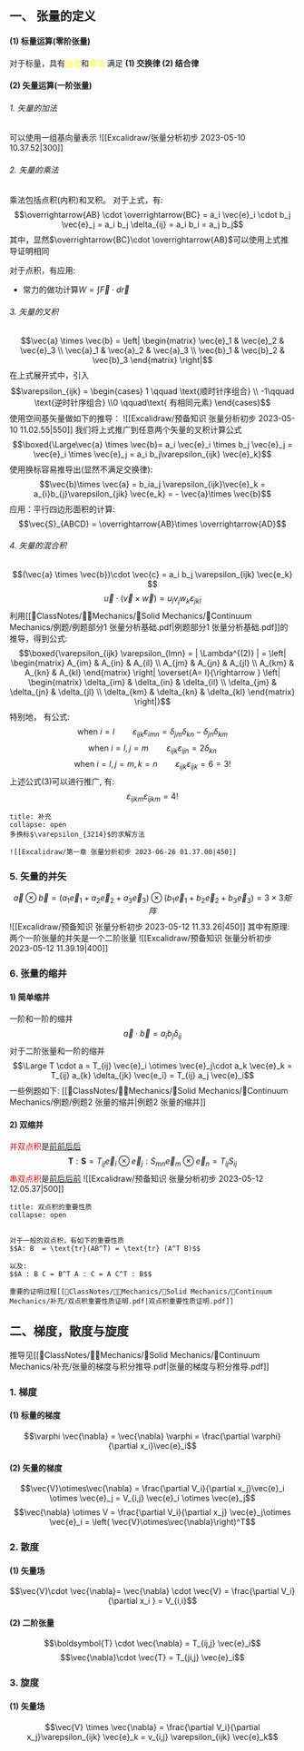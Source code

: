 ## 一、 张量的定义
#### (1) 标量运算(零阶张量)
对于标量，具有<mark style="background: transparent; color: yellow">加法</mark>和<mark style="background: transparent; color: yellow">乘法</mark>
满足 **(1) 交换律 (2) 结合律**

#### (2) 矢量运算(一阶张量) 
###### 1. 矢量的加法
可以使用一组基向量表示
![[Excalidraw/张量分析初步 2023-05-10 10.37.52|300]]
###### 2. 矢量的乘法 
乘法包括点积(内积)和叉积。
对于上式，有:
$$\overrightarrow{AB} \cdot  \overrightarrow{BC} = a_i \vec{e}_i \cdot  b_j \vec{e}_j = a_i b_j \delta_{ij} = a_i b_i = a_j b_j$$
其中，显然$\overrightarrow{BC}\cdot \overrightarrow{AB}$可以使用上式推导证明相同

对于点积，有应用: 
- 常力的做功计算$W =  \int \vec{F} \cdot  d\vec{r}$

###### 3. 矢量的叉积
$$\vec{a} \times \vec{b} =  \left| \begin{matrix}
\vec{e}_1 & \vec{e}_2 & \vec{e}_3  \\
\vec{a}_1 & \vec{a}_2 & \vec{a}_3  \\
\vec{b}_1 & \vec{b}_2 & \vec{b}_3 
\end{matrix} \right|$$
在上式展开式中，引入
$$\varepsilon_{ijk} = \begin{cases}
1  \qquad  \text{顺时针序组合} \\ -1\qquad  \text{逆时针序组合} \\0 \qquad\text{ 有相同元素}
\end{cases}$$
使用空间基矢量做如下的推导：
![[Excalidraw/预备知识  张量分析初步 2023-05-10 11.02.55|550]]
我们将上式推广到任意两个矢量的叉积计算公式
$$\boxed{\Large\vec{a} \times \vec{b}= a_i \vec{e}_i \times b_j \vec{e}_j = \vec{e}_i \times \vec{e}_j = a_i b_j\varepsilon_{ijk} \vec{e}_k}$$
使用换标容易推导出(显然不满足交换律):
$$\vec{b}\times \vec{a} = b_ia_j \varepsilon_{ijk}\vec{e}_k   = a_{i}b_{j}\varepsilon_{jik} \vec{e_k} = - \vec{a}\times \vec{b}$$
应用：平行四边形面积的计算:
$$\vec{S}_{ABCD} = \overrightarrow{AB}\times \overrightarrow{AD}$$

###### 4. 矢量的混合积
$$(\vec{a} \times  \vec{b})\cdot \vec{c} = a_i b_j \varepsilon_{ijk} \vec{e_k} $$
$$\vec{u} \cdot  (\vec{v} \times  \vec{w}) = u_l  v_j w_k \varepsilon_{jkl}$$
利用[[📘ClassNotes/👨‍🔧Mechanics/🕋Solid Mechanics/🧊Continuum Mechanics/例题/例题部分1 张量分析基础.pdf|例题部分1 张量分析基础.pdf]]的推导，得到公式:
$$\boxed{\varepsilon_{ijk} \varepsilon_{lmn} =  | \Lambda^{(2)} |
= \left| \begin{matrix}
A_{im}  & A_{in} & A_{il} \\
A_{jm} & A_{jn} & A_{jl} \\
A_{km} & A_{kn} & A_{kl}
\end{matrix} \right| \overset{A= I}{\rightarrow } \left| \begin{matrix}
\delta_{im}  & \delta_{in} & \delta_{il} \\
\delta_{jm} & \delta_{jn} & \delta_{jl} \\
\delta_{km} & \delta_{kn} & \delta_{kl}
\end{matrix} \right|}$$
特别地， 有公式: 
$$\text{when } i = l \qquad  \varepsilon_{ijk}  \varepsilon_{imn} = \delta_{jm} \delta_{kn} - \delta_{jn}\delta_{km}\tag{1}$$
$$\text{when } i = l, j = m \qquad  \varepsilon_{ijk} \varepsilon_{ijn} = 2 \delta_{kn}\tag{2}$$
$$\text{when } i = l, j = m, k= n\qquad  \varepsilon_{ijk}\varepsilon_{ijk} = 6 = 3!\tag{3}$$
上述公式(3)可以进行推广, 有:
$$\varepsilon_{ijkm} \varepsilon_{ijkm} = 4!$$

`````ad-note
title: 补充
collapse: open
多换标$\varepsilon_{3214}$的求解方法

![[Excalidraw/第一章 张量分析初步 2023-06-26 01.37.00|450]]
`````

### 5. 矢量的并矢
$$\vec{a} \otimes \vec{b} = (a_1\vec{e}_1 + a_2 \vec{e}_2 + a_3 \vec{e}_3)\otimes (b_1\vec{e}_1 + b_2 \vec{e}_2 + b_3 \vec{e}_3) = 3\times 3 矩阵$$
![[Excalidraw/预备知识  张量分析初步 2023-05-12 11.33.26|450]]
其中有原理: 两个一阶张量的并矢是一个二阶张量
![[Excalidraw/预备知识  张量分析初步 2023-05-12 11.39.19|400]]

### 6. 张量的缩并
#### 1) 简单缩并
一阶和一阶的缩并
$$\vec{a}\cdot \vec{b} = a_i b_j \delta_{ij}$$
对于二阶张量和一阶的缩并
$$\Large T \cdot a = T_{ij} \vec{e}_i \otimes \vec{e}_j\cdot   a_k \vec{e}_k = T_{ij} a_{k} \delta_{jk}  \vec{e_i}  = T_{ij} a_j \vec{e}_i$$
一些例题如下:
[[📘ClassNotes/👨‍🔧Mechanics/🕋Solid Mechanics/🧊Continuum Mechanics/例题/例题2 张量的缩并|例题2 张量的缩并]]

#### 2) 双缩并
<mark style="background: transparent; color: red">并双点积</mark>是<u>前前后后</u>
$$\boldsymbol{T} : \boldsymbol{S} = T_{ij} \vec{e}_i\otimes \vec{e}_j  : S_{mn} \vec{e}_{m} \otimes \vec{e}_n = T_{ij} S_{ij}$$
<mark style="background: transparent; color: red">串双点积</mark>是<u>前后后前</u>
![[Excalidraw/预备知识  张量分析初步 2023-05-12 12.05.37|500]]
`````ad-caution 
title: 双点积的重要性质
collapse: open


对于一般的双点积，有如下的重要性质
$$A: B  = \text{tr}(AB^T) = \text{tr} (A^T B)$$

以及: 
$$A : B C = B^T A : C = A C^T : B$$

重要的证明过程[[📘ClassNotes/👨‍🔧Mechanics/🕋Solid Mechanics/🧊Continuum Mechanics/补充/双点积重要性质证明.pdf|双点积重要性质证明.pdf]]
`````

## 二、梯度，散度与旋度
推导见[[📘ClassNotes/👨‍🔧Mechanics/🕋Solid Mechanics/🧊Continuum Mechanics/补充/张量的梯度与积分推导.pdf|张量的梯度与积分推导.pdf]]
### 1. 梯度
#### (1) 标量的梯度
$$\varphi \vec{\nabla} = \vec{\nabla} \varphi  =  \frac{\partial \varphi}{\partial x_i}\vec{e}_i$$
#### (2) 矢量的梯度
$$\vec{V}\otimes\vec{\nabla} = \frac{\partial V_i}{\partial x_j}\vec{e}_i \otimes \vec{e}_j = V_{i,j} \vec{e}_i \otimes \vec{e}_j$$
$$\vec{\nabla} \otimes V = \frac{\partial V_i}{\partial x_j} \vec{e}_j\otimes \vec{e}_i = \left( \vec{V}\otimes\vec{\nabla}\right)^T$$
### 2. 散度
#### (1) 矢量场
$$\vec{V}\cdot \vec{\nabla}= \vec{\nabla} \cdot \vec{V} = \frac{\partial V_i}{\partial x_i } = V_{i,i}$$
#### (2) 二阶张量
$$\boldsymbol{T} \cdot \vec{\nabla} = T_{ij,j} \vec{e}_i$$
$$\vec{\nabla}\cdot \vec{T} = T_{ji,j} \vec{e}_i$$
### 3. 旋度
#### (1) 矢量场
$$\vec{V} \times \vec{\nabla} = \frac{\partial V_i}{\partial x_j}\varepsilon_{ijk} \vec{e}_k = v_{i,j} \varepsilon_{ijk} \vec{e}_k$$
